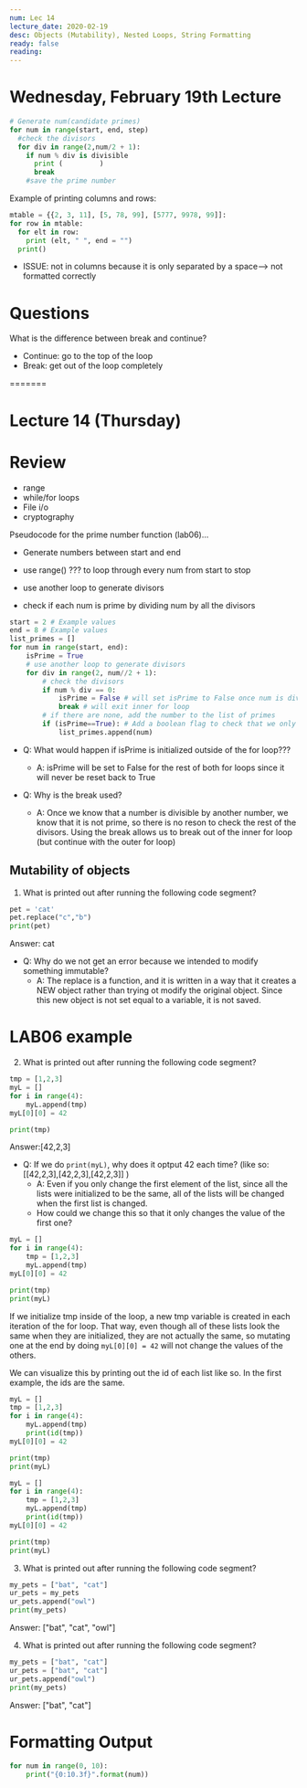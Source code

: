 ```yaml
---
num: Lec 14
lecture_date: 2020-02-19
desc: Objects (Mutability), Nested Loops, String Formatting
ready: false
reading:
---
```


# Wednesday, February 19th Lecture

``` python
# Generate num(candidate primes)
for num in range(start, end, step)
  #check the divisors
  for div in range(2,num/2 + 1):
    if num % div is divisible
      print (         )
      break
    #save the prime number
```

Example of printing columns and rows:

``` python
mtable = {{2, 3, 11], [5, 78, 99], [5777, 9978, 99]]:
for row in mtable:
  for elt in row:
    print (elt, " ", end = "")
  print()
```
* ISSUE: not in columns because it is only separated by a space--> not formatted correctly

# Questions

What is the difference between break and continue?
  * Continue: go to the top of the loop
  * Break: get out of the loop completely
  
=======


# Lecture 14 (Thursday)
# Review

* range
* while/for loops
* File i/o
* cryptography


Pseudocode for the prime number function (lab06)...

* Generate numbers between start and end

* use range() ??? to loop through every num from start to stop

* use another loop to generate divisors

* check if each num is prime by dividing num by all the divisors

```python
start = 2 # Example values
end = 8 # Example values
list_primes = []
for num in range(start, end):
    isPrime = True
    # use another loop to generate divisors
    for div in range(2, num//2 + 1):
        # check the divisors
        if num % div == 0:
            isPrime = False # will set isPrime to False once num is divisible by one of the divisors
            break # will exit inner for loop
        # if there are none, add the number to the list of primes
        if (isPrime==True): # Add a boolean flag to check that we only add the num to list if it is prime
            list_primes.append(num)
```           
* Q: What would happen if isPrime is initialized outside of the for loop???
    * A: isPrime will be set to False for the rest of both for loops since it will never be reset back to True

* Q: Why is the break used?
    * A: Once we know that a number is divisible by another number, we know that it is not prime, so there
    is no reson to check the rest of the divisors. Using the break allows us to break out of the inner for loop
    (but continue with the outer for loop)



## Mutability of objects

1. What is printed out after running the following code segment?

```python
pet = 'cat'
pet.replace("c","b")
print(pet)
```
Answer: cat

* Q: Why do we not get an error because we intended to modify something immutable?
    * A: The replace is a function, and it is written in a way that it creates a NEW object rather than trying ot modify the original object. Since this new object is not set equal to a variable, it is not saved.


# LAB06 example
2. What is printed out after running the following code segment?

```python
tmp = [1,2,3]
myL = []
for i in range(4):
    myL.append(tmp)
myL[0][0] = 42

print(tmp)
```
Answer:[42,2,3]

* Q: If we do ```print(myL)```, why does it optput 42 each time? (like so: [[42,2,3],[42,2,3],[42,2,3]]  )
    * A: Even if you only change the first element of the list, since all the lists were initialized to be the same, all of the lists will be changed when the first list is changed. <br/>
    * How could we change this so that it only changes the value of the first one?

```python
myL = []
for i in range(4):
    tmp = [1,2,3]
    myL.append(tmp)
myL[0][0] = 42

print(tmp)
print(myL)

```
If we initialize tmp inside of the loop, a new tmp variable is created in each iteration of the for loop. That way, even though all of these lists look the same when they are initialized,
they are not actually the same, so mutating one at the end by doing ```myL[0][0] = 42``` will not change the values of the others.<br/>

We can visualize this by printing out the id of each list like so. In the first example, the ids are the same.


```python
myL = []
tmp = [1,2,3]
for i in range(4):
    myL.append(tmp)
    print(id(tmp))
myL[0][0] = 42

print(tmp)
print(myL)

```

```python
myL = []
for i in range(4):
    tmp = [1,2,3]
    myL.append(tmp)
    print(id(tmp))
myL[0][0] = 42

print(tmp)
print(myL)

```

3. What is printed out after running the following code segment?

```python
my_pets = ["bat", "cat"]
ur_pets = my_pets
ur_pets.append("owl")
print(my_pets)
```
Answer: ["bat", "cat", "owl"]

4. What is printed out after running the following code segment?

```python
my_pets = ["bat", "cat"]
ur_pets = ["bat", "cat"]
ur_pets.append("owl")
print(my_pets)
```
Answer: ["bat", "cat"]

# Formatting Output

```python
for num in range(0, 10):
    print("{0:10.3f}".format(num))
```